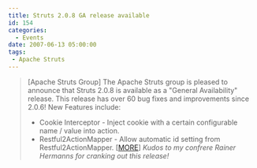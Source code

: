 ```yaml
---
title: Struts 2.0.8 GA release available
id: 154
categories:
  - Events
date: 2007-06-13 05:00:00
tags:
 - Apache Struts
---
```


> [Apache Struts Group] The Apache Struts group is pleased to announce that Struts 2.0.8 is available as a "General Availability" release. This release has over 60 bug fixes and improvements since 2.0.6! New Features include:
> 
> *   Cookie Interceptor - Inject cookie with a certain configurable name / value into action.
> *   Restful2ActionMapper - Allow automatic id setting from Restful2ActionMapper.
> [[MORE](http://struts.apache.org/announce.html#a20070612)]
_Kudos to my confrere Rainer Hermanns for cranking out this release!_